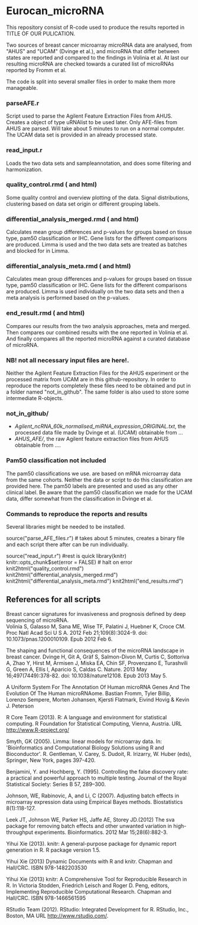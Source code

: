 Eurocan_microRNA
================

This repository consist of R-code used to produce the results reported in TITLE OF OUR PULICATION. 


Two sources of breast cancer microarray microRNA data are analysed, from "AHUS" and "UCAM" (Dvinge et al.), and microRNA that differ between states are reported and compared to the findings in Volinia et al. At last our resulting microRNA are checked towards a curated list of microRNAs reported by Fromm et al.

The code is split into several smaller files in order to make them more manageable.



### parseAFE.r
Script used to parse the Agilent Feature Extraction Files from AHUS. Creates a object of type uRNAlist to be used later. Only AFE-files from AHUS are parsed. Will take about 5 minutes to run on a normal computer. The UCAM data set is provided in an already processed state.

### read_input.r
Loads the two data sets and sampleannotation, and does some filtering and harmonization. 

### quality_control.rmd ( and html)
Some quality control and overview plotting of the data. Signal distributions, clustering based on data set origin or different grouping labels.

### differential_analysis_merged.rmd ( and html)
Calculates mean group differences and p-values for groups based on tissue type, pam50 classification or IHC. Gene lists for the different comparisons are produced. Limma is used and the two data sets are treated as batches and blocked for in Limma.

### differential_analysis_meta.rmd ( and html)
Calculates mean group differences and p-values for groups based on tissue type, pam50 classification or IHC. Gene lists for the different comparisons are produced. Limma is used individually on the two data sets and then a meta analysis is performed based on the p-values.


### end_result.rmd ( and html)
Compares our results from the two analysis approaches, meta and merged. Then compares our combined results with the one reported in Volinia et al. And finally compares all the reported microRNA against a curated database of microRNA.
 

### NB! not all necessary input files are here!.
Neither the Agilent Feature Extraction Files for the AHUS experiment or the processed matrix from UCAM are in this github-repository. In order to reproduce the reports completely these files need to be obtained and put in a folder named "not_in_github". The same folder is also used to store some intermediate R-objects.
 
### not_in_github/
- *Agilent_ncRNA_60k_normalised_miRNA_expression_ORIGINAL.txt*, the processed data file made by Dvinge et al. (UCAM) obtainable from ...
- *AHUS_AFE/*, the raw Agilent feature extraction files from AHUS obtainable from ....
 
 
### Pam50 classification not included
The pam50 classifications we use. are based on mRNA microarray data from the same cohorts. Neither the data or script to do this classification are provided here. The pam50 labels are presented and used as any other clinical label. Be aware that the pam50 classification we made for the UCAM data, differ somewhat from the classification in Dvinge et al.


### Commands to reproduce the reports and results
Several libraries might be needed to be installed. 

source("parse_AFE_files.r") # takes about 5 minutes, creates a binary file and each script there after can be run individually.

source("read_input.r") #rest is quick
library(knitr)
knitr::opts_chunk$set(error = FALSE) # halt on error
knit2html("quality_control.rmd")
knit2html("differential_analysis_merged.rmd")
knit2html("differential_analysis_meta.rmd")
knit2html("end_results.rmd")


## References for all scripts

Breast cancer signatures for invasiveness and prognosis defined by deep sequencing of microRNA.  
Volinia S, Galasso M, Sana ME, Wise TF, Palatini J, Huebner K, Croce CM.  
Proc Natl Acad Sci U S A. 2012 Feb 21;109(8):3024-9. doi: 10.1073/pnas.1200010109. Epub 2012 Feb 6.

The shaping and functional consequences of the microRNA landscape in breast cancer.
Dvinge H, Git A, Gräf S, Salmon-Divon M, Curtis C, Sottoriva A, Zhao Y, Hirst M, Armisen J, Miska EA, Chin SF, Provenzano E, Turashvili G, Green A, Ellis I, Aparicio S, Caldas C.
Nature. 2013 May 16;497(7449):378-82. doi: 10.1038/nature12108. Epub 2013 May 5.

A Uniform System For The Annotation Of Human microRNA Genes And The Evolution Of The Human microRNAome. Bastian Fromm, Tyler Billip, Lorenzo Sempere, Morten Johansen, Kjersti Flatmark, Eivind Hovig & Kevin J. Peterson

  
  R Core Team (2013). R: A language and environment for statistical computing. R Foundation for Statistical Computing,
  Vienna, Austria. URL http://www.R-project.org/
  
  Smyth, GK (2005). Limma: linear models for microarray data. In: 'Bioinformatics and Computational Biology Solutions
  using R and Bioconductor'. R. Gentleman, V. Carey, S. Dudoit, R. Irizarry, W. Huber (eds), Springer, New York, pages
  397-420.
  
  Benjamini, Y. and Hochberg, Y. (1995). Controlling the false discovery rate: a practical and
powerful approach to multiple testing. Journal of the Royal Statistical Society: Series B 57,
289–300.

Johnson, WE, Rabinovic, A, and Li, C (2007). Adjusting batch effects in microarray expression data using Empirical Bayes methods. Biostatistics 8(1):118-127.

Leek JT, Johnson WE, Parker HS, Jaffe AE, Storey JD.(2012) The sva package for removing batch effects and other unwanted variation in high-throughput experiments. Bioinformatics. 2012 Mar 15;28(6):882-3.

  Yihui Xie (2013). knitr: A general-purpose package for dynamic report generation in R. R package version 1.5.

  Yihui Xie (2013) Dynamic Documents with R and knitr. Chapman and Hall/CRC. ISBN 978-1482203530

  Yihui Xie (2013) knitr: A Comprehensive Tool for Reproducible Research in R. In Victoria Stodden, Friedrich Leisch and
  Roger D. Peng, editors, Implementing Reproducible Computational Research. Chapman and Hall/CRC. ISBN 978-1466561595
  
  RStudio Team (2012). RStudio: Integrated Development for R. RStudio, Inc., Boston, MA URL http://www.rstudio.com/.




